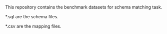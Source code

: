 This repository contains the benchmark datasets for schema matching task.

*.sql are the schema files.

*.csv are the mapping files.
